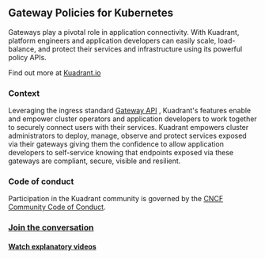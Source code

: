 ## Gateway Policies for Kubernetes

Gateways play a pivotal role in application connectivity. With Kuadrant, platform engineers and application developers can easily scale, load-balance, and protect their services and infrastructure using its powerful policy APIs.

Find out more at [Kuadrant.io](https://kuadrant.io/)

### Context
Leveraging the ingress standard [Gateway API](https://gateway-api.sigs.k8s.io/) , Kuadrant's features enable and empower cluster operators and application developers to work together to securely connect users with their services. Kuadrant empowers cluster administrators to deploy, manage, observe and protect services exposed via their gateways giving them the confidence to allow application developers to self-service knowing that endpoints exposed via these gateways are compliant, secure, visible and resilient.

### Code of conduct

Participation in the Kuadrant community is governed by the [CNCF Community Code of Conduct](https://github.com/cncf/foundation/blob/main/code-of-conduct.md).

### [Join the conversation](https://kubernetes.slack.com/archives/C05J0D0V525)
#### [Watch explanatory videos](https://www.youtube.com/@kuadrant)
